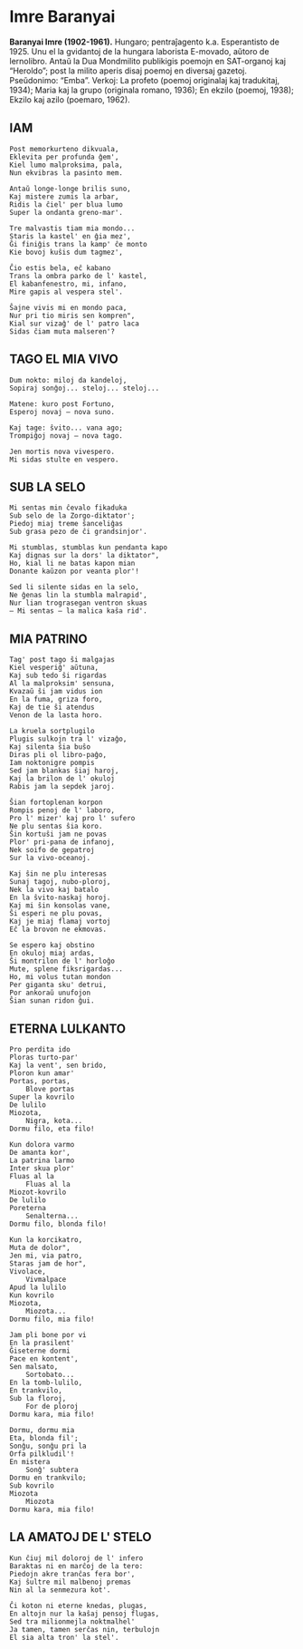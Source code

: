 # Imre Baranyai

**Baranyai Imre (1902-1961).** Hungaro; pentraĵagento k.a. Esperantisto de 1925. Unu el la gvidantoj de la hungara laborista E-movado, aŭtoro de lernolibro. Antaŭ la Dua Mondmilito publikigis poemojn en SAT-organoj kaj “Heroldo”; post la milito aperis disaj poemoj en diversaj gazetoj. Pseŭdonimo: “Emba”. Verkoj: La profeto (poemoj originalaj kaj tradukitaj, 1934); Maria kaj la grupo (originala romano, 1936); En ekzilo (poemoj, 1938); Ekzilo kaj azilo (poemaro, 1962).

## IAM

    Post memorkurteno dikvuala,
    Eklevita per profunda ĝem',
    Kiel lumo malproksima, pala,
    Nun ekvibras la pasinto mem.

    Antaŭ longe-longe brilis suno,
    Kaj mistere zumis la arbar,
    Ridis la ĉiel' per blua lumo
    Super la ondanta greno-mar'.

    Tre malvastis tiam mia mondo...
    Staris la kastel' en ĝia mez',
    Ĝi finiĝis trans la kamp' ĉe monto
    Kie bovoj kuŝis dum tagmez',

    Ĉio estis bela, eĉ kabano
    Trans la ombra parko de l' kastel,
    El kabanfenestro, mi, infano,
    Mire gapis al vespera stel'.

    Ŝajne vivis mi en mondo paca,
    Nur pri tio miris sen kompren",
    Kial sur vizaĝ' de l' patro laca
    Sidas ĉiam muta malseren'?



 

## TAGO EL MIA VIVO

    Dum nokto: miloj da kandeloj,
    Sopiraj sonĝoj... steloj... steloj...

    Matene: kuro post Fortuno,
    Esperoj novaj — nova suno.

    Kaj tage: ŝvito... vana ago;
    Trompiĝoj novaj — nova tago.

    Jen mortis nova vivespero.
    Mi sidas stulte en vespero.

## SUB LA SELO

    Mi sentas min ĉevalo fikaduka
    Sub selo de la Zorgo-diktator';
    Piedoj miaj treme ŝanceliĝas
    Sub grasa pezo de ĉi grandsinjor'.

    Mi stumblas, stumblas kun pendanta kapo
    Kaj dignas sur la dors' la diktator",
    Ho, kial li ne batas kapon mian
    Donante kaŭzon por veanta plor'!

    Sed li silente sidas en la selo,
    Ne ĝenas lin la stumbla malrapid',
    Nur lian trograsegan ventron skuas
    — Mi sentas — la malica kaŝa rid'.



## MIA PATRINO

    Tag' post tago ŝi malgajas
    Kiel vesperiĝ' aŭtuna,
    Kaj sub tedo ŝi rigardas
    Al la malproksim' sensuna,
    Kvazaŭ ŝi jam vidus ion
    En la fuma, griza foro,
    Kaj de tie ŝi atendus
    Venon de la lasta horo.

    La kruela sortplugilo
    Plugis sulkojn tra l' vizaĝo,
    Kaj silenta ŝia buŝo
    Diras pli ol libro-paĝo,
    Iam noktonigre pompis
    Sed jam blankas ŝiaj haroj,
    Kaj la brilon de l' okuloj
    Rabis jam la sepdek jaroj.

    Ŝian fortoplenan korpon
    Rompis penoj de l' laboro,
    Pro l' mizer' kaj pro l' sufero
    Ne plu sentas ŝia koro.
    Ŝin kortuŝi jam ne povas
    Plor' pri-pana de infanoj,
    Nek soifo de gepatroj
    Sur la vivo-oceanoj.

    Kaj ŝin ne plu interesas
    Sunaj tagoj, nubo-ploroj,
    Nek la vivo kaj batalo
    En la ŝvito-naskaj horoj.
    Kaj mi ŝin konsolas vane,
    Ŝi esperi ne plu povas,
    Kaj je miaj flamaj vortoj
    Eĉ la brovon ne ekmovas.

    Se espero kaj obstino
    En okuloj miaj ardas,
    Ŝi montrilon de l' horloĝo
    Mute, splene fiksrigardas...
    Ho, mi volus tutan mondon
    Per giganta sku' detrui,
    Por ankoraŭ unufojon
    Ŝian sunan ridon ĝui.

## ETERNA LULKANTO

    Pro perdita ido
    Ploras turto-par'
    Kaj la vent', sen brido,
    Ploron kun amar'
    Portas, portas,
        Blove portas
    Super la kovrilo
    De lulilo
    Miozota,
        Nigra, kota...
    Dormu filo, eta filo!

    Kun dolora varmo
    De amanta kor',
    La patrina larmo
    Inter skua plor'
    Fluas al la
        Fluas al la
    Miozot-kovrilo
    De lulilo
    Poreterna
        Senalterna...
    Dormu filo, blonda filo!

    Kun la korcikatro,
    Muta de dolor",
    Jen mi, via patro,
    Staras jam de hor",
    Vivolace,
        Vivmalpace
    Apud la lulilo
    Kun kovrilo
    Miozota,
        Miozota...
    Dormu filo, mia filo!

    Jam pli bone por vi
    En la prasilent'
    Ĝiseterne dormi
    Pace en kontent',
    Sen malsato,
        Sortobato...
    En la tomb-lulilo,
    En trankvilo,
    Sub la floroj,
        For de ploroj
    Dormu kara, mia filo!

    Dormu, dormu mia
    Eta, blonda fil';
    Sonĝu, sonĝu pri la
    Orfa pilkludil'!
    En mistera
        Sonĝ' subtera
    Dormu en trankvilo;
    Sub kovrilo
    Miozota
        Miozota
    Dormu kara, mia filo!

## LA AMATOJ DE L' STELO

    Kun ĉiuj mil doloroj de l' infero
    Baraktas ni en marĉoj de la tero:
    Piedojn akre tranĉas fera bor',
    Kaj ŝultre mil malbenoj premas
    Nin al la senmezura kot'.

    Ĉi koton ni eterne knedas, plugas,
    En altojn nur la kaŝaj pensoj flugas,
    Sed tra milionmejla noktmalhel'
    Ja tamen, tamen serĉas nin, terbulojn
    El sia alta tron' la stel'.
